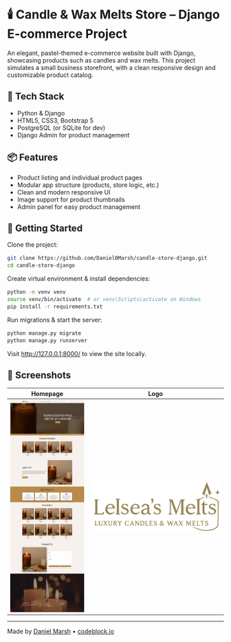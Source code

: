 # 🕯️ Candle & Wax Melts Store – Django E-commerce Project

An elegant, pastel-themed e-commerce website built with Django, showcasing products such as candles and wax melts. This project simulates a small business storefront, with a clean responsive design and customizable product catalog.

## 🔧 Tech Stack

- Python & Django
- HTML5, CSS3, Bootstrap 5
- PostgreSQL (or SQLite for dev)
- Django Admin for product management

## 📦 Features

- Product listing and individual product pages
- Modular app structure (products, store logic, etc.)
- Clean and modern responsive UI
- Image support for product thumbnails
- Admin panel for easy product management

## 🚀 Getting Started

Clone the project:
```bash
git clone https://github.com/Daniel0Marsh/candle-store-django.git
cd candle-store-django
```
Create virtual environment & install dependencies:
```bash
python -m venv venv
source venv/bin/activate  # or venv\Scripts\activate on Windows
pip install -r requirements.txt
```
Run migrations & start the server:
```bash
python manage.py migrate
python manage.py runserver
```
Visit http://127.0.0.1:8000/ to view the site locally.

## 📸 Screenshots

| Homepage                        | Logo                    |
|---------------------------------|-------------------------|
| ![Homepage](media/homepage.jpg) | ![Logo](media/logo.png) |

---

Made by [Daniel Marsh](https://github.com/Daniel0Marsh) • [codeblock.io](https://codeblock.io)
